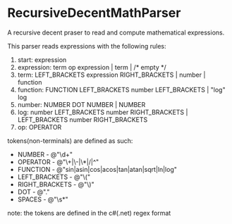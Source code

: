 # RecursiveDecentMathParser
A recursive decent praser to read and compute mathematical expressions.

This parser reads expressions with the following rules:

1. start: expression
2. expression: term op expression
             | term
             | /* empty */
3. term: LEFT_BRACKETS expression RIGHT_BRACKETS
       | number
       | function
4. function: FUNCTION LEFT_BRACKETS number LEFT_BRACKETS
           | "log" log
5. number: NUMBER DOT NUMBER
         | NUMBER
6. log: number LEFT_BRACKETS number RIGHT_BRACKETS
      | LEFT_BRACKETS number RIGHT_BRACKETS
7. op: OPERATOR

tokens(non-terminals) are defined as such:

* NUMBER - @"\d+" 
* OPERATOR - @"\\+|\\-|\\*|/|\^"
* FUNCTION - @"sin|asin|cos|acos|tan|atan|sqrt|ln|log"
* LEFT_BRACKETS - @"\\("
* RIGHT_BRACKETS - @"\\)"
* DOT - @"\."
* SPACES - @"\s*"

note: the tokens are defined in the c#(.net) regex format
